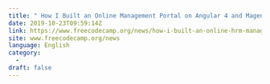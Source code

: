 ```yaml
---
title: " How I Built an Online Management Portal on Angular 4 and Magento "
date: 2019-10-23T09:59:14Z
link: https://www.freecodecamp.org/news/how-i-built-an-online-hrm-management-portal-on-angular-4-magento/?utm_medium=RSS&utm_source=news.12bit.vn
site: www.freecodecamp.org/news
language: English
category:
  -   
draft: false
---
```

